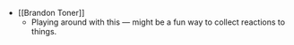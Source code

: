 - [[Brandon Toner]]
    - Playing around with this — might be a fun way to collect reactions to things.
